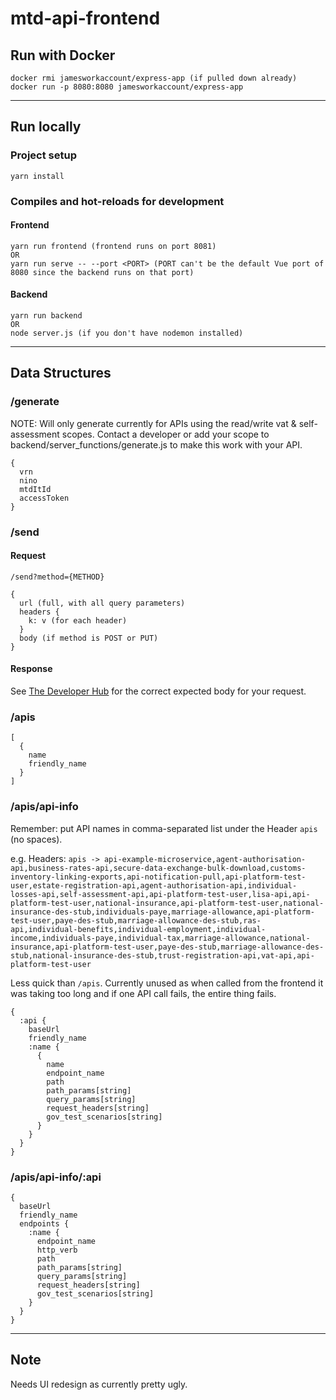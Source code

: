 # mtd-api-frontend

## Run with Docker
```
docker rmi jamesworkaccount/express-app (if pulled down already)
docker run -p 8080:8080 jamesworkaccount/express-app
```

---

## Run locally

### Project setup
```
yarn install
```

### Compiles and hot-reloads for development

#### Frontend

```
yarn run frontend (frontend runs on port 8081)
OR
yarn run serve -- --port <PORT> (PORT can't be the default Vue port of 8080 since the backend runs on that port)
```

#### Backend
```
yarn run backend
OR
node server.js (if you don't have nodemon installed)
```

---

## Data Structures

### /generate

NOTE: Will only generate currently for APIs using the read/write vat & self-assessment scopes. Contact a developer or add your scope to backend/server_functions/generate.js to make this work with your API.

```
{
  vrn
  nino
  mtdItId
  accessToken
}
```

### /send

#### Request

```
/send?method={METHOD}

{
  url (full, with all query parameters)
  headers {
    k: v (for each header)
  }
  body (if method is POST or PUT)
}
```

#### Response

See [The Developer Hub](https://developer.service.hmrc.gov.uk/api-documentation/docs/api) for the correct expected body for your request.

### /apis

```
[
  {
    name
    friendly_name
  }
]
```

### /apis/api-info

Remember: put API names in comma-separated list under the Header `apis` (no spaces).

e.g. Headers: `apis -> api-example-microservice,agent-authorisation-api,business-rates-api,secure-data-exchange-bulk-download,customs-inventory-linking-exports,api-notification-pull,api-platform-test-user,estate-registration-api,agent-authorisation-api,individual-losses-api,self-assessment-api,api-platform-test-user,lisa-api,api-platform-test-user,national-insurance,api-platform-test-user,national-insurance-des-stub,individuals-paye,marriage-allowance,api-platform-test-user,paye-des-stub,marriage-allowance-des-stub,ras-api,individual-benefits,individual-employment,individual-income,individuals-paye,individual-tax,marriage-allowance,national-insurance,api-platform-test-user,paye-des-stub,marriage-allowance-des-stub,national-insurance-des-stub,trust-registration-api,vat-api,api-platform-test-user`

Less quick than `/apis`. Currently unused as when called from the frontend it was taking too long and if one API call fails, the entire thing fails.

```
{
  :api {
    baseUrl
    friendly_name
    :name {
      {
        name
        endpoint_name
        path
        path_params[string]
        query_params[string]
        request_headers[string]
        gov_test_scenarios[string]
      }
    }
  }
}
```

### /apis/api-info/:api

```
{
  baseUrl
  friendly_name
  endpoints {
    :name {
      endpoint_name
      http_verb
      path
      path_params[string]
      query_params[string]
      request_headers[string]
      gov_test_scenarios[string]
    }
  }
}
```

---

## Note

Needs UI redesign as currently pretty ugly.
